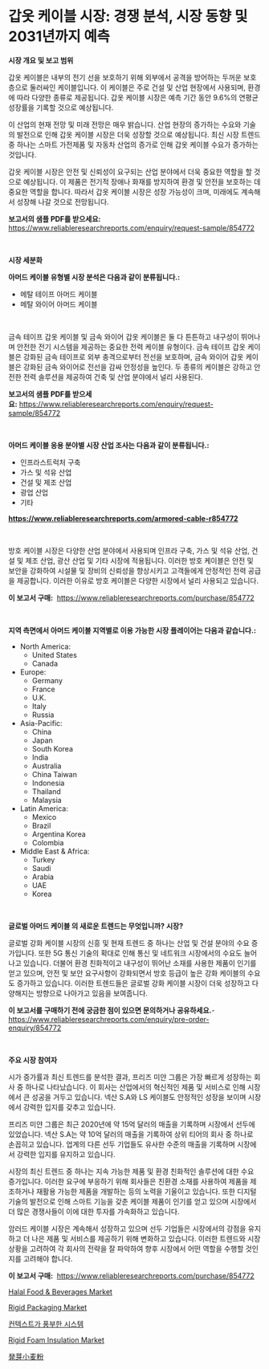 <p><h1>갑옷 케이블 시장: 경쟁 분석, 시장 동향 및 2031년까지 예측</h1></p><p><strong>시장 개요 및 보고 범위</strong></p>
<p><p>갑옷 케이블은 내부의 전기 선을 보호하기 위해 외부에서 공격을 방어하는 두꺼운 보호층으로 둘러싸인 케이블입니다. 이 케이블은 주로 건설 및 산업 현장에서 사용되며, 환경에 따라 다양한 종류로 제공됩니다. 갑옷 케이블 시장은 예측 기간 동안 9.6%의 연평균 성장률을 기록할 것으로 예상됩니다.</p><p>이 산업의 현재 전망 및 미래 전망은 매우 밝습니다. 산업 현장의 증가하는 수요와 기술의 발전으로 인해 갑옷 케이블 시장은 더욱 성장할 것으로 예상됩니다. 최신 시장 트렌드 중 하나는 스마트 가전제품 및 자동차 산업의 증가로 인해 갑옷 케이블 수요가 증가하는 것입니다.</p><p>갑옷 케이블 시장은 안전 및 신뢰성이 요구되는 산업 분야에서 더욱 중요한 역할을 할 것으로 예상됩니다. 이 제품은 전기적 장애나 화재를 방지하여 환경 및 안전을 보호하는 데 중요한 역할을 합니다. 따라서 갑옷 케이블 시장은 성장 가능성이 크며, 미래에도 계속해서 성장해 나갈 것으로 전망됩니다.</p></p>
<p><strong>보고서의 샘플 PDF를 받으세요:</strong> <a href="https://www.reliableresearchreports.com/enquiry/request-sample/854772">https://www.reliableresearchreports.com/enquiry/request-sample/854772</a></p>
<p>&nbsp;</p>
<p><strong>시장 세분화</strong></p>
<p><strong>아머드 케이블 유형별 시장 분석은 다음과 같이 분류됩니다.:</strong></p>
<p><ul><li>메탈 테이프 아머드 케이블</li><li>메탈 와이어 아머드 케이블</li></ul></p>
<p>&nbsp;</p>
<p><p>금속 테이프 갑옷 케이블 및 금속 와이어 갑옷 케이블은 둘 다 튼튼하고 내구성이 뛰어나며 안전한 전기 시스템을 제공하는 중요한 전력 케이블 유형이다. 금속 테이프 갑옷 케이블은 강화된 금속 테이프로 외부 충격으로부터 전선을 보호하며, 금속 와이어 갑옷 케이블은 강화된 금속 와이어로 전선을 감싸 안정성을 높인다. 두 종류의 케이블은 강하고 안전한 전력 솔루션을 제공하여 건축 및 산업 분야에서 널리 사용된다.</p></p>
<p><strong>보고서의 샘플 PDF를 받으세요:</strong>&nbsp;<a href="https://www.reliableresearchreports.com/enquiry/request-sample/854772">https://www.reliableresearchreports.com/enquiry/request-sample/854772</a></p>
<p>&nbsp;</p>
<p><strong> 아머드 케이블 응용 분야별 시장 산업 조사는 다음과 같이 분류됩니다.:</strong></p>
<p><ul><li>인프라스트럭처 구축</li><li>가스 및 석유 산업</li><li>건설 및 제조 산업</li><li>광업 산업</li><li>기타</li></ul></p>
<p><strong><a href="https://www.reliableresearchreports.com/armored-cable-r854772">https://www.reliableresearchreports.com/armored-cable-r854772</a></strong></p>
<p>&nbsp;</p>
<p><p>방호 케이블 시장은 다양한 산업 분야에서 사용되며 인프라 구축, 가스 및 석유 산업, 건설 및 제조 산업, 광산 산업 및 기타 시장에 적용됩니다. 이러한 방호 케이블은 안전 및 보안을 강화하여 시설물 및 장비의 신뢰성을 향상시키고 고객들에게 안정적인 전력 공급을 제공합니다. 이러한 이유로 방호 케이블은 다양한 시장에서 널리 사용되고 있습니다.</p></p>
<p><strong>이 보고서 구매:</strong>&nbsp; <a href="https://www.reliableresearchreports.com/purchase/854772">https://www.reliableresearchreports.com/purchase/854772</a></p>
<p>&nbsp;</p>
<p><strong>지역 측면에서 아머드 케이블 지역별로 이용 가능한 시장 플레이어는 다음과 같습니다.:</strong></p>
<p><ul>
    <li>
        North America:
        <ul>
            <li>United States</li>
            <li>Canada</li>
        </ul>
    </li>
    <li>
        Europe:
        <ul>
            <li>Germany</li>
            <li>France</li>
            <li>U.K.</li>
            <li>Italy</li>
            <li>Russia</li>
        </ul>
    </li>
    <li>
        Asia-Pacific:
        <ul>
            <li>China</li>
            <li>Japan</li>
            <li>South Korea</li>
            <li>India</li>
            <li>Australia</li>
            <li>China Taiwan</li>
            <li>Indonesia</li>
            <li>Thailand</li>
            <li>Malaysia</li>
        </ul>
    </li>
    <li>
        Latin America:
        <ul>
            <li>Mexico</li>
            <li>Brazil</li>
            <li>Argentina Korea</li>
            <li>Colombia</li>
        </ul>
    </li>
    <li>
        Middle East & Africa:
        <ul>
            <li>Turkey</li>
            <li>Saudi</li>
            <li>Arabia</li>
            <li>UAE</li>
            <li>Korea</li>
        </ul>
    </li>
    </ul></p>
<p>&nbsp;</p>
<p><strong>글로벌 아머드 케이블 의 새로운 트렌드는 무엇입니까? 시장?</strong></p>
<p><p>글로벌 강화 케이블 시장의 신흥 및 현재 트렌드 중 하나는 산업 및 건설 분야의 수요 증가입니다. 또한 5G 통신 기술의 확대로 인해 통신 및 네트워크 시장에서의 수요도 늘어나고 있습니다. 더불어 환경 친화적이고 내구성이 뛰어난 소재를 사용한 제품이 인기를 얻고 있으며, 안전 및 보안 요구사항이 강화되면서 방호 등급이 높은 강화 케이블의 수요도 증가하고 있습니다. 이러한 트렌드들은 글로벌 강화 케이블 시장이 더욱 성장하고 다양해지는 방향으로 나아가고 있음을 보여줍니다.</p></p>
<p><strong>이 보고서를 구매하기 전에 궁금한 점이 있으면 문의하거나 공유하세요.</strong>- <a href="https://www.reliableresearchreports.com/enquiry/pre-order-enquiry/854772">https://www.reliableresearchreports.com/enquiry/pre-order-enquiry/854772</a></p>
<p>&nbsp;</p>
<p><strong>주요 시장 참여자</strong></p>
<p><p>시가 증가률과 최신 트렌드를 분석한 결과, 프리즈 미얀 그룹은 가장 빠르게 성장하는 회사 중 하나로 나타났습니다. 이 회사는 산업에서의 혁신적인 제품 및 서비스로 인해 시장에서 큰 성공을 거두고 있습니다. 넥산 S.A와 LS 케이블도 안정적인 성장을 보이며 시장에서 강력한 입지를 갖추고 있습니다.</p><p>프리즈 미얀 그룹은 최근 2020년에 약 15억 달러의 매출을 기록하며 시장에서 선두에 있었습니다. 넥산 S.A는 약 10억 달러의 매출을 기록하여 상위 티어의 회사 중 하나로 손꼽히고 있습니다. 업계의 다른 선두 기업들도 유사한 수준의 매출을 기록하며 시장에서 강력한 입지를 유지하고 있습니다.</p><p>시장의 최신 트렌드 중 하나는 지속 가능한 제품 및 환경 친화적인 솔루션에 대한 수요 증가입니다. 이러한 요구에 부응하기 위해 회사들은 친환경 소재를 사용하여 제품을 제조하거나 재활용 가능한 제품을 개발하는 등의 노력을 기울이고 있습니다. 또한 디지털 기술의 발전으로 인해 스마트 기능을 갖춘 케이블 제품이 인기를 얻고 있으며 시장에서 더 많은 경쟁사들이 이에 대한 투자를 가속화하고 있습니다.</p><p>암러드 케이블 시장은 계속해서 성장하고 있으며 선두 기업들은 시장에서의 강점을 유지하고 더 나은 제품 및 서비스를 제공하기 위해 변화하고 있습니다. 이러한 트렌드와 시장 상황을 고려하여 각 회사의 전략을 잘 파악하여 향후 시장에서 어떤 역할을 수행할 것인지를 고려해야 합니다.</p></p>
<p><strong>이 보고서 구매:</strong>&nbsp;&nbsp;<a href="https://www.reliableresearchreports.com/purchase/854772">https://www.reliableresearchreports.com/purchase/854772</a></p>
<p><p><a href="https://github.com/nicholepatriciadoylenwnrjr0/Market-Research-Report-List-1/blob/main/halal-food-beverages-market.md">Halal Food & Beverages Market</a></p><p><a href="https://issuu.com/reportprime-2/docs/rigid-packaging-market-size-2030.pptx">Rigid Packaging Market</a></p><p><a href="https://medium.com/@cute_priencsss/%EB%A7%A5%EB%9D%BD-%ED%92%8D%EB%B6%80%ED%95%9C-%EC%8B%9C%EC%8A%A4%ED%85%9C-%EC%8B%9C%EC%9E%A5%EC%9D%80-%EC%8B%9C%EC%9E%A5-%EC%A0%90%EC%9C%A0%EC%9C%A8-%EC%8B%9C%EC%9E%A5-%EB%8F%99%ED%96%A5-%EB%B0%8F-%EC%8B%9C%EC%9E%A5-%EC%84%B1%EC%9E%A5%EC%97%90-%EB%8C%80%ED%95%9C-%EC%A0%95%EB%B3%B4%EB%A5%BC-%EC%A0%9C%EA%B3%B5%ED%95%A9%EB%8B%88%EB%8B%A4-70b3be1afc6b">컨텍스트가 풍부한 시스템</a></p><p><a href="https://issuu.com/reportprime-2/docs/rigid-foam-insulation-market-size-2030.pptx">Rigid Foam Insulation Market</a></p><p><a href="https://github.com/bevdtkn4419963/Market-Research-Report-List-1/blob/main/762674018090.md">発芽小麦粉</a></p></p>
